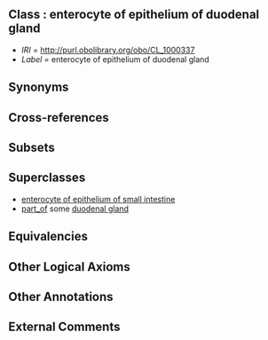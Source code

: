 
## Class : enterocyte of epithelium of duodenal gland

 * *IRI* = http://purl.obolibrary.org/obo/CL_1000337
 * *Label* = enterocyte of epithelium of duodenal gland

## Synonyms


## Cross-references


## Subsets


## Superclasses

 * [enterocyte of epithelium of small intestine](../../CL/34/CL_1000334.md)
 * [part_of](../../BFO/50/BFO_0000050.md) some [duodenal gland](../../UBERON/12/UBERON_0001212.md)

## Equivalencies


## Other Logical Axioms


## Other Annotations


## External Comments

